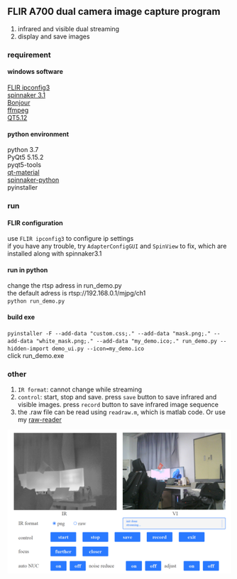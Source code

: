 ## FLIR A700 dual camera image capture program
1. infrared and visible dual streaming  
2. display and save images  

### requirement
#### windows software
[FLIR ipconfig3](https://flir.custhelp.com/app/account/fl_download_software)  
[spinnaker 3.1](https://www.flir.com/support-center/iis/machine-vision/downloads/spinnaker-sdk-download/spinnaker-sdk--download-files/)  
[Bonjour](https://flir.custhelp.com/app/answers/detail/a_id/3050/related/1/session/L2F2LzEvdGltZS8xNjk0OTk5MzA5L2dlbi8xNjk0OTk5MzA5L3NpZC9mVU5xaWNWcG1tV1RRU2JZVDI2MEJPZjZDMGJRT3ZOT04wRHIlN0Vyam5hYVEyT3NzRWdYZHZ6b0xGTlFEWERpVDR5QTBvM2l3NUlfQ0c1YV84ek1JNlE5alVXY0ZCVlJYeWRfYXdxeHFHc3gxbHYlN0VyZ2lfaGphS19RJTIxJTIx)  
[ffmpeg](http://ffmpeg.p2hp.com/download.html)  
[QT5.12](https://www.qt.io/product/development-tools)  

#### python environment
python 3.7  
PyQt5  5.15.2  
pyqt5-tools  
[qt-material](https://github.com/UN-GCPDS/qt-material)  
[spinnaker-python](https://www.flir.com/support-center/iis/machine-vision/downloads/spinnaker-sdk-download/spinnaker-sdk--download-files/)  
pyinstaller  

### run 
#### FLIR configuration
use `FLIR ipconfig3` to configure ip settings  
if you have any trouble, try `AdapterConfigGUI` and `SpinView` to fix, which are installed along with spinnaker3.1  

#### run in python
change the rtsp adress in run_demo.py  
the default adress is rtsp://192.168.0.1/mjpg/ch1  
`python run_demo.py`  

#### build exe
`pyinstaller -F --add-data "custom.css;." --add-data "mask.png;." --add-data "white_mask.png;." --add-data "my_demo.ico;." run_demo.py --hidden-import demo_ui.py --icon=my_demo.ico`  
click run_demo.exe

### other 
1. `IR format`: cannot change while streaming  
2. `control`: start, stop and save. 
   press `save` button to save infrared and visible images. press `record` button to save infrared image sequence  
3. the .raw file can be read using `readraw.m`, which is matlab code. Or use my [raw-reader](https://github.com/frostcza/raw-reader)  

![software](./software.png)